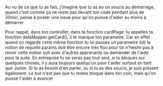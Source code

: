 Au vu de ce que tu as fais, j'imagine que tu as eu un soucis au démarrage, quand c'est comme ça ne reste pas devant ton code pendant plus de 30min, pense à poster une issue pour qu'on puisse d'aider au moins à démarrer

Pour rappel, dans ton controller, dans ta fonction cardPage: tu appelles ta fonction dataMapper.getCard(), il te manque ton parametre.
Car en effet quand on regarde cette même fonction tu lui passes un parametre (id)
la notion de requete.params doit être encore très flou pour toi n'hésite pas à revoir cette notion soit avec d'autres apprenants ou demander de l'aide pour la suite.
En entreprise tu ne seras pas tout seul, si tu bloques sur quelques choses, il y aura toujours quelqu'un pour t'aider surtout en tant que Junior.
Si tu as besoin d'en parler, ou si tu as des soucis, je suis présent également. Le but n'est pas que tu restes bloqué dans ton coin, mais qu'on puisse t'aider à avancer




